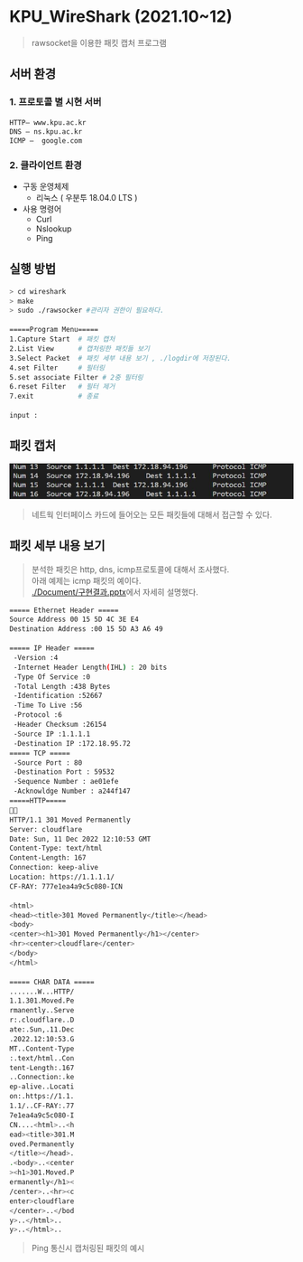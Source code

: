 # KPU_WireShark (2021.10~12)

> rawsocket을 이용한 패킷 캡처 프로그램  

## 서버 환경

### 1. 프로토콜 별 시현 서버  

    HTTP– www.kpu.ac.kr  
    DNS – ns.kpu.ac.kr  
    ICMP –  google.com  

### 2. 클라이언트 환경

- 구동 운영체제  
  - 리눅스 ( 우분투 18.04.0 LTS )
- 사용 명령어
  - Curl  
  - Nslookup
  - Ping

## 실행 방법

```bash
> cd wireshark
> make
> sudo ./rawsocker #관리자 권한이 필요하다.

=====Program Menu=====
1.Capture Start  # 패킷 캡처
2.List View      # 캡처링한 패킷들 보기 
3.Select Packet  # 패킷 세부 내용 보기 , ./logdir에 저장된다.
4.set Filter     # 필터링 
5.set associate Filter # 2중 필터링
6.reset Filter   # 필터 제거
7.exit           # 종료

input :
```  

## 패킷 캡처

<img src="./images/capture.jpg">

> 네트웍 인터페이스 카드에 들어오는 모든 패킷들에 대해서 접근할 수 있다.  


## 패킷 세부 내용 보기

> 분석한 패킷은 http, dns, icmp프로토콜에 대해서 조사했다.  
> 아래 예제는 icmp 패킷의 예이다.  
> [./Document/구현결과.pptx](https://github.com/karistin/KPU_WireShark/blob/main/Document/%EA%B5%AC%ED%98%84%EA%B2%B0%EA%B3%BC.pptx)에서 자세히 설명했다.  

```bash
===== Ethernet Header =====
Source Address 00 15 5D 4C 3E E4
Destination Address :00 15 5D A3 A6 49

===== IP Header =====
 -Version :4
 -Internet Header Length(IHL) : 20 bits
 -Type Of Service :0
 -Total Length :438 Bytes
 -Identification :52667
 -Time To Live :56
 -Protocol :6
 -Header Checksum :26154
 -Source IP :1.1.1.1
 -Destination IP :172.18.95.72
===== TCP =====
 -Source Port : 80
 -Destination Port : 59532
 -Sequence Number : ae01efe
 -Acknowldge Number : a244f147
=====HTTP=====

HTTP/1.1 301 Moved Permanently
Server: cloudflare
Date: Sun, 11 Dec 2022 12:10:53 GMT
Content-Type: text/html
Content-Length: 167
Connection: keep-alive
Location: https://1.1.1.1/
CF-RAY: 777e1ea4a9c5c080-ICN

<html>
<head><title>301 Moved Permanently</title></head>
<body>
<center><h1>301 Moved Permanently</h1></center>
<hr><center>cloudflare</center>
</body>
</html>

===== CHAR DATA =====
.......W...HTTP/
1.1.301.Moved.Pe
rmanently..Serve
r:.cloudflare..D
ate:.Sun,.11.Dec
.2022.12:10:53.G
MT..Content-Type
:.text/html..Con
tent-Length:.167
..Connection:.ke
ep-alive..Locati
on:.https://1.1.
1.1/..CF-RAY:.77
7e1ea4a9c5c080-I
CN....<html>..<h
ead><title>301.M
oved.Permanently
</title></head>.
.<body>..<center
><h1>301.Moved.P
ermanently</h1><
/center>..<hr><c
enter>cloudflare
</center>..</bod
y>..</html>..
y>..</html>..
```

> Ping 통신시 캡처링된 패킷의 예시  
